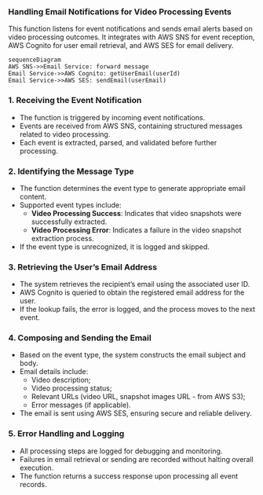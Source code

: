 ### **Handling Email Notifications for Video Processing Events**

This function listens for event notifications and sends email alerts based on video processing outcomes. It integrates with AWS SNS for event reception, AWS Cognito for user email retrieval, and AWS SES for email delivery.

```mermaid
sequenceDiagram
AWS SNS->>Email Service: forward message
Email Service->>AWS Cognito: getUserEmail(userId)
Email Service->>AWS SES: sendEmail(userEmail)
```

### **1. Receiving the Event Notification**

- The function is triggered by incoming event notifications.
- Events are received from AWS SNS, containing structured messages related to video processing.
- Each event is extracted, parsed, and validated before further processing.

### **2. Identifying the Message Type**

- The function determines the event type to generate appropriate email content.
- Supported event types include:
  - **Video Processing Success**: Indicates that video snapshots were successfully extracted.
  - **Video Processing Error**: Indicates a failure in the video snapshot extraction process.
- If the event type is unrecognized, it is logged and skipped.

### **3. Retrieving the User’s Email Address**

- The system retrieves the recipient’s email using the associated user ID.
- AWS Cognito is queried to obtain the registered email address for the user.
- If the lookup fails, the error is logged, and the process moves to the next event.

### **4. Composing and Sending the Email**

- Based on the event type, the system constructs the email subject and body.
- Email details include:
  - Video description;
  - Video processing status;
  - Relevant URLs (video URL, snapshot images URL - from AWS S3);
  - Error messages (if applicable).
- The email is sent using AWS SES, ensuring secure and reliable delivery.

### **5. Error Handling and Logging**

- All processing steps are logged for debugging and monitoring.
- Failures in email retrieval or sending are recorded without halting overall execution.
- The function returns a success response upon processing all event records.
